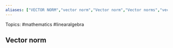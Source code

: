 ```yaml
---
aliases: ["VECTOR NORM","vector norm","Vector norm","Vector norms","vector norms"] 
---
```

Topics: #mathematics #linearalgebra 

## Vector norm

